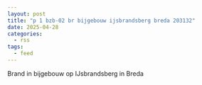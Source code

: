 ```yaml
---
layout: post
title: "p 1 bzb-02 br bijgebouw ijsbrandsberg breda 203132"
date: 2025-04-28
categories: 
  - rss
tags: 
  - feed
---
```


Brand in bijgebouw op IJsbrandsberg in Breda
